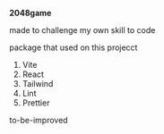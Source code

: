 **2048game**

made to challenge my own skill to code

package that used on this projecct

1. Vite
2. React
3. Tailwind
4. Lint
5. Prettier

to-be-improved
